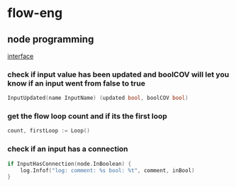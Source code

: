 # flow-eng


## node programming

[interface](https://github.com/NubeDev/flow-eng/blob/f8778ee7402691a75516acdb9eef355038c8b17a/node/node.go#L7)

### check if input value has been updated and boolCOV will let you know if an input went from false to true
```go
InputUpdated(name InputName) (updated bool, boolCOV bool)
```

### get the flow loop count and if its the first loop
```go
count, firstLoop := Loop()
```

### check if an input has a connection
```go
if InputHasConnection(node.InBoolean) {
    log.Infof("log: comment: %s bool: %t", comment, inBool)
}
```